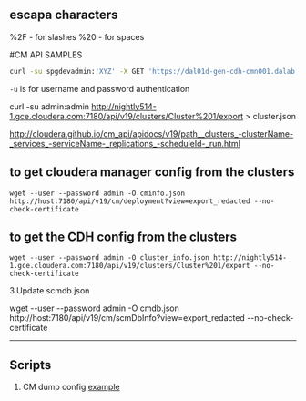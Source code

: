 ## escapa characters

%2F - for slashes
%20 - for spaces





#CM API SAMPLES

```bash
curl -su spgdevadmin:'XYZ' -X GET 'https://dal01d-gen-cdh-cmn001.dalab.syniverse.com:7183/api/v13/clusters/Dallas%20Lab%20(Corp)%20Cluster/services/impala/impalaQueries?filter=(query_duration>1ms)&from=2018-06-20&to=2018-06-20T23:59:59'

```

`-u` is for username and password authentication

curl -su admin:admin http://nightly514-1.gce.cloudera.com:7180/api/v19/clusters/Cluster%201/export  > cluster.json


http://cloudera.github.io/cm_api/apidocs/v19/path__clusters_-clusterName-_services_-serviceName-_replications_-scheduleId-_run.html


## to get cloudera manager config from the clusters
```
wget --user --password admin -O cminfo.json http://host:7180/api/v19/cm/deployment?view=export_redacted --no-check-certificate
```

## to get the CDH config from the clusters
```
wget --user --password admin -O cluster_info.json http://nightly514-1.gce.cloudera.com:7180/api/v19/clusters/Cluster%201/export --no-check-certificate
```


3.Update scmdb.json

wget --user --password admin -O cmdb.json http://host:7180/api/v19/cm/scmDbInfo?view=export_redacted
--no-check-certificate


---
## Scripts

1. CM dump config [example](scripts/cm-dump-config.md)
